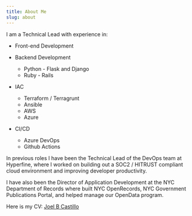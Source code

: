 ```yaml
---
title: About Me
slug: about
---
```

I am a Technical Lead with experience in:

* Front-end Development
* Backend Development 

  * Python - Flask and Django
  * Ruby - Rails
* IAC

  * Terraform / Terragrunt
  * Ansible
  * AWS 
  * Azure
* CI/CD

  * Azure DevOps
  * Github Actions 

In previous roles I have been the Technical Lead of the DevOps team at Hyperfine, where I worked on building out a SOC2 / HITRUST compliant cloud environment and improving developer productivity. 

I have also been the Director of Application Development at the NYC Department of Records where built NYC OpenRecords, NYC Government Publications Portal, and helped manage our OpenData program.

Here is my CV: [Joel B Castillo](https://jbc.dev/img/resume-joel-b-castillo-sre-devsecops-no-contact.pdf)